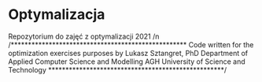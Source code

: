 # Optymalizacja
Repozytorium do zajęć z optymalizacji 2021 /n
/***************************************************
Code written for the optimization exercises purposes
by Lukasz Sztangret, PhD
Department of Applied Computer Science and Modelling
AGH University of Science and Technology
***************************************************/

